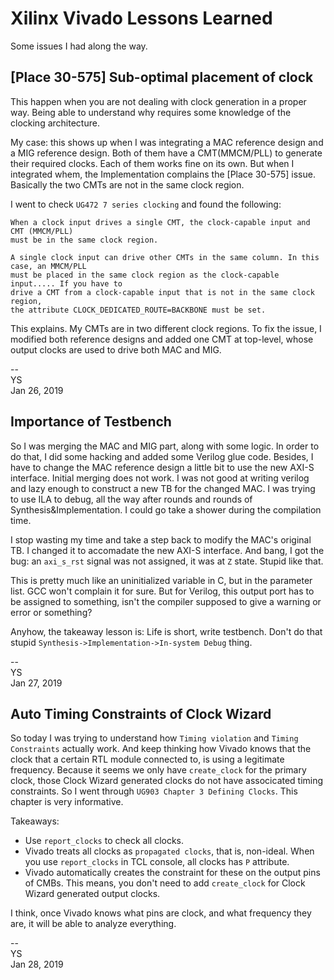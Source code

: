 # Xilinx Vivado Lessons Learned

Some issues I had along the way.

## [Place 30-575] Sub-optimal placement of clock

This happen when you are not dealing with clock generation in a proper way.
Being able to understand why requires some knowledge of the clocking architecture.

My case: this shows up when I was integrating a MAC reference design and a MIG
reference design. Both of them have a CMT(MMCM/PLL) to generate their required clocks.
Each of them works fine on its own. But when I integrated whem, the Implementation complains
the [Place 30-575] issue. Basically the two CMTs are not in the same clock region.

I went to check `UG472 7 series clocking` and found the following:
```
When a clock input drives a single CMT, the clock-capable input and CMT (MMCM/PLL)
must be in the same clock region.

A single clock input can drive other CMTs in the same column. In this case, an MMCM/PLL
must be placed in the same clock region as the clock-capable input..... If you have to
drive a CMT from a clock-capable input that is not in the same clock region,
the attribute CLOCK_DEDICATED_ROUTE=BACKBONE must be set.
```

This explains. My CMTs are in two different clock regions.
To fix the issue, I modified both reference designs and added one CMT at top-level,
whose output clocks are used to drive both MAC and MIG.

--  
YS  
Jan 26, 2019

## Importance of Testbench

So I was merging the MAC and MIG part, along with some logic.
In order to do that, I did some hacking and added some Verilog glue code.
Besides, I have to change the MAC reference design a little bit to use
the new AXI-S interface. Initial merging does not work. I was not good at
writing verilog and lazy enough to construct a new TB for the changed MAC.
I was trying to use ILA to debug, all the way after rounds and rounds of
Synthesis&Implementation. I could go take a shower during the compilation time.

I stop wasting my time and take a step back to modify the MAC's original TB.
I changed it to accomadate the new AXI-S interface. And bang, I got the bug:
an `axi_s_rst` signal was not assigned, it was at `Z` state. Stupid like that.

This is pretty much like an uninitialized variable in C, but in the parameter list.
GCC won't complain it for sure. But for Verilog, this output port has to be assigned
to something, isn't the compiler supposed to give a warning or error or something?

Anyhow, the takeaway lesson is: Life is short, write testbench. Don't do that stupid
`Synthesis->Implementation->In-system Debug` thing.

--  
YS  
Jan 27, 2019

## Auto Timing Constraints of Clock Wizard 

So today I was trying to understand how `Timing violation` and `Timing Constraints` actually work.
And keep thinking how Vivado knows that the clock that a certain RTL module connected to,
is using a legitimate frequency. Because it seems we only have `create_clock` for the primary clock,
those Clock Wizard generated clocks do not have associcated timing constraints.
So I went through `UG903 Chapter 3 Defining Clocks`. This chapter is very informative.

Takeaways:
- Use `report_clocks` to check all clocks.
- Vivado treats all clocks as `propagated clocks`, that is, non-ideal. When you use
`report_clocks` in TCL console, all clocks has `P` attribute.
- Vivado automatically creates the constraint for these on the output pins of CMBs.
This means, you don't need to add `create_clock` for Clock Wizard generated output clocks.

I think, once Vivado knows what pins are clock, and what frequency they are, it will
be able to analyze everything.

--  
YS  
Jan 28, 2019

